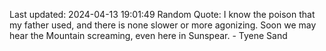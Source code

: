 Last updated: 2024-04-13 19:01:49
Random Quote: I know the poison that my father used, and there is none slower or more agonizing.  Soon we may hear the Mountain screaming, even here in Sunspear.  -  Tyene Sand